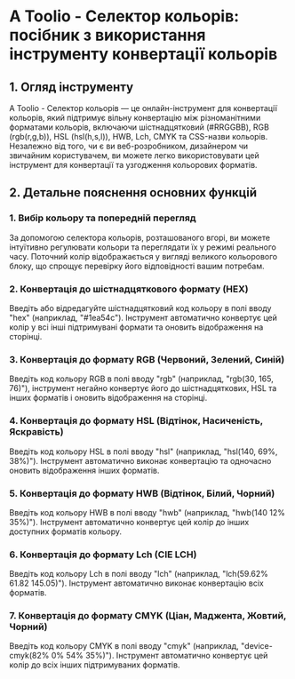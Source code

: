 # A Toolio - Селектор кольорів: посібник з використання інструменту конвертації кольорів

## 1. Огляд інструменту

A Toolio - Селектор кольорів — це онлайн-інструмент для конвертації кольорів, який підтримує вільну конвертацію між різноманітними форматами кольорів, включаючи шістнадцятковий (#RRGGBB), RGB (rgb(r,g,b)), HSL (hsl(h,s,l)), HWB, Lch, CMYK та CSS-назви кольорів. Незалежно від того, чи є ви веб-розробником, дизайнером чи звичайним користувачем, ви можете легко використовувати цей інструмент для конвертації та узгодження кольорових форматів.

## 2. Детальне пояснення основних функцій

### 1. Вибір кольору та попередній перегляд

За допомогою селектора кольорів, розташованого вгорі, ви можете інтуїтивно регулювати кольори та переглядати їх у режимі реального часу. Поточний колір відображається у вигляді великого кольорового блоку, що спрощує перевірку його відповідності вашим потребам.

### 2. Конвертація до шістнадцяткового формату (HEX)

Введіть або відредагуйте шістнадцятковий код кольору в полі вводу "hex" (наприклад, "#1ea54c"). Інструмент автоматично конвертує цей колір у всі інші підтримувані формати та оновить відображення на сторінці.

### 3. Конвертація до формату RGB (Червоний, Зелений, Синій)

Введіть код кольору RGB в полі вводу "rgb" (наприклад, "rgb(30, 165, 76)"), інструмент негайно конвертує його до шістнадцяткових, HSL та інших форматів і оновить відображення на сторінці.

### 4. Конвертація до формату HSL (Відтінок, Насиченість, Яскравість)

Введіть код кольору HSL в полі вводу "hsl" (наприклад, "hsl(140, 69%, 38%)"). Інструмент автоматично виконає конвертацію та одночасно оновить відображення інших форматів.

### 5. Конвертація до формату HWB (Відтінок, Білий, Чорний)

Введіть код кольору HWB в полі вводу "hwb" (наприклад, "hwb(140 12% 35%)"). Інструмент автоматично конвертує цей колір до інших доступних форматів кольору.

### 6. Конвертація до формату Lch (CIE LCH)

Введіть код кольору Lch в полі вводу "lch" (наприклад, "lch(59.62% 61.82 145.05)"). Інструмент автоматично виконає конвертацію всіх форматів.

### 7. Конвертація до формату CMYK (Ціан, Маджента, Жовтий, Чорний)

Введіть код кольору CMYK в полі вводу "cmyk" (наприклад, "device-cmyk(82% 0% 54% 35%)"). Інструмент автоматично конвертує цей колір до всіх інших підтримуваних форматів.
